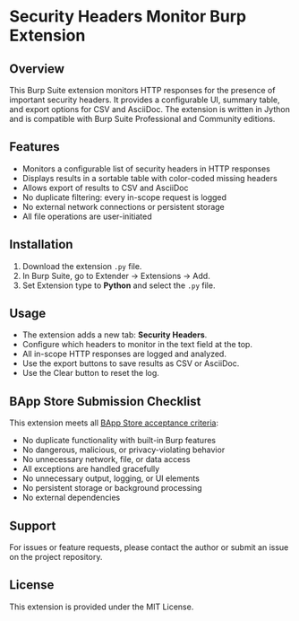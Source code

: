 # Security Headers Monitor Burp Extension

## Overview
This Burp Suite extension monitors HTTP responses for the presence of important security headers. It provides a configurable UI, summary table, and export options for CSV and AsciiDoc. The extension is written in Jython and is compatible with Burp Suite Professional and Community editions.

## Features
- Monitors a configurable list of security headers in HTTP responses
- Displays results in a sortable table with color-coded missing headers
- Allows export of results to CSV and AsciiDoc
- No duplicate filtering: every in-scope request is logged
- No external network connections or persistent storage
- All file operations are user-initiated

## Installation
1. Download the extension `.py` file.
2. In Burp Suite, go to Extender → Extensions → Add.
3. Set Extension type to **Python** and select the `.py` file.

## Usage
- The extension adds a new tab: **Security Headers**.
- Configure which headers to monitor in the text field at the top.
- All in-scope HTTP responses are logged and analyzed.
- Use the export buttons to save results as CSV or AsciiDoc.
- Use the Clear button to reset the log.

## BApp Store Submission Checklist
This extension meets all [BApp Store acceptance criteria](https://portswigger.net/burp/documentation/desktop/extend-burp/extensions/creating/bapp-store-acceptance-criteria):
- No duplicate functionality with built-in Burp features
- No dangerous, malicious, or privacy-violating behavior
- No unnecessary network, file, or data access
- All exceptions are handled gracefully
- No unnecessary output, logging, or UI elements
- No persistent storage or background processing
- No external dependencies

## Support
For issues or feature requests, please contact the author or submit an issue on the project repository.

## License
This extension is provided under the MIT License.
